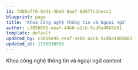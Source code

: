 ```yaml
---
id: fd00a7f0-9dd1-4be9-8aaf-8667fcdaecc1
blueprint: page
title: 'Khoa Công nghệ thông tin và Ngoại ngữ'
author: c3056695-eeaf-44b6-a2cb-5cd8a48b5b01
template: default
updated_by: c3056695-eeaf-44b6-a2cb-5cd8a48b5b01
updated_at: 1736930558
---
```

Khoa công nghệ thông tin và ngoại ngữ content